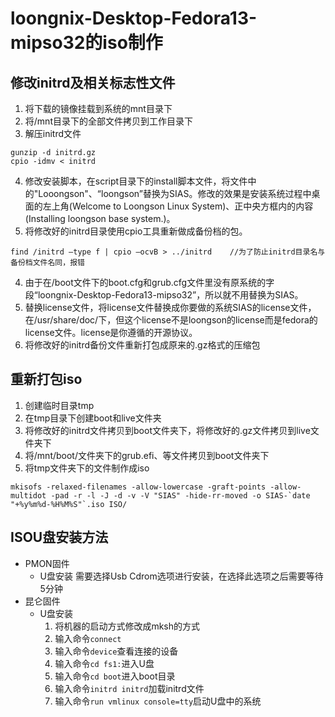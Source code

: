 # loongnix-Desktop-Fedora13-mipso32的iso制作

## 修改initrd及相关标志性文件
 1. 将下载的镜像挂载到系统的mnt目录下
 2. 将/mnt目录下的全部文件拷贝到工作目录下
 3. 解压initrd文件
 ```
 gunzip -d initrd.gz
 cpio -idmv < initrd
 ```
 4. 修改安装脚本，在script目录下的install脚本文件，将文件中的"Looongson"、“loongson”替换为SIAS。修改的效果是安装系统过程中桌面的左上角(Welcome to Loongson Linux System)、正中央方框内的内容(Installing loongson base system.)。
 5. 将修改好的initrd目录使用cpio工具重新做成备份档的包。
 ```
 find /initrd –type f | cpio –ocvB > ../initrd    //为了防止initrd目录名与备份档文件名同，报错
 ```

4. 由于在/boot文件下的boot.cfg和grub.cfg文件里没有原系统的字段“loongnix-Desktop-Fedora13-mipso32”，所以就不用替换为SIAS。
5. 替换license文件，将license文件替换成你要做的系统SIAS的license文件，在/usr/share/doc/下，但这个license不是loongson的license而是fedora的license文件。license是你遵循的开源协议。
6. 将修改好的initrd备份文件重新打包成原来的.gz格式的压缩包


## 重新打包iso
1. 创建临时目录tmp
2. 在tmp目录下创建boot和live文件夹
3. 将修改好的initrd文件拷贝到boot文件夹下，将修改好的.gz文件拷贝到live文件夹下
4. 将/mnt/boot/文件夹下的grub.efi、等文件拷贝到boot文件夹下
5. 将tmp文件夹下的文件制作成iso
```
mkisofs -relaxed-filenames -allow-lowercase -graft-points -allow-multidot -pad -r -l -J -d -v -V "SIAS" -hide-rr-moved -o SIAS-`date "+%y%m%d-%H%M%S"`.iso ISO/
```


## ISOU盘安装方法
- PMON固件
   - U盘安装
      需要选择Usb Cdrom选项进行安装，在选择此选项之后需要等待5分钟
- 昆仑固件
   - U盘安装
     1. 将机器的启动方式修改成mksh的方式
     2. 输入命令`connect`
     3. 输入命令`device`查看连接的设备
     4. 输入命令`cd fs1:`进入U盘
     5. 输入命令`cd boot`进入boot目录
     6. 输入命令`initrd initrd`加载initrd文件
     7. 输入命令`run vmlinux console=tty`启动U盘中的系统

   
  
 


